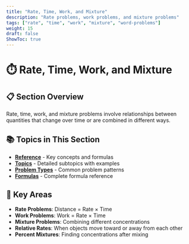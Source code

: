 ```yaml
---
title: "Rate, Time, Work, and Mixture"
description: "Rate problems, work problems, and mixture problems"
tags: ["rate", "time", "work", "mixture", "word-problems"]
weight: 15
draft: false
ShowToc: true
---
```


# ⏱️ Rate, Time, Work, and Mixture

## 📋 Section Overview

Rate, time, work, and mixture problems involve relationships between quantities that change over time or are combined in different ways.

## 📚 Topics in This Section

- **[Reference](reference)** - Key concepts and formulas
- **[Topics](topics)** - Detailed subtopics with examples
- **[Problem Types](problem-types)** - Common problem patterns
- **[Formulas](formulas)** - Complete formula reference

## 🎯 Key Areas

- **Rate Problems**: Distance = Rate × Time
- **Work Problems**: Work = Rate × Time
- **Mixture Problems**: Combining different concentrations
- **Relative Rates**: When objects move toward or away from each other
- **Percent Mixtures**: Finding concentrations after mixing
